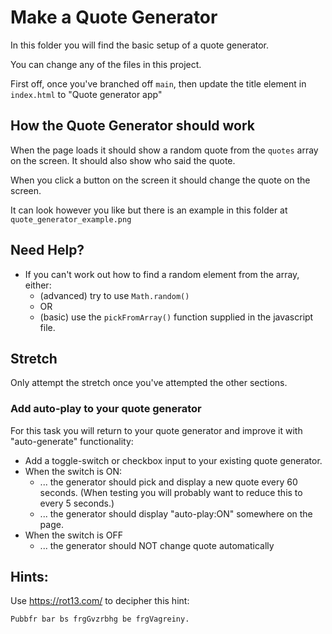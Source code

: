# Make a Quote Generator

In this folder you will find the basic setup of a quote generator.

You can change any of the files in this project.

First off, once you've branched off `main`, then update the title element in `index.html` to "Quote generator app"

## How the Quote Generator should work

When the page loads it should show a random quote from the `quotes` array on the screen. It should also show who said the quote.

When you click a button on the screen it should change the quote on the screen.

It can look however you like but there is an example in this folder at `quote_generator_example.png`

## Need Help? 

- If you can't work out how to find a random element from the array, either:
  - (advanced) try to use `Math.random()`
  - OR
  - (basic) use the `pickFromArray()` function supplied in the javascript file.

## Stretch

Only attempt the stretch once you've attempted the other sections.

### Add auto-play to your quote generator

For this task you will return to your quote generator and improve it with "auto-generate" functionality:

- Add a toggle-switch or checkbox input to your existing quote generator.
- When the switch is ON:
  - ... the generator should pick and display a new quote every 60 seconds. (When testing you will probably want to reduce this to every 5 seconds.)
  - ... the generator should display "auto-play:ON" somewhere on the page.
- When the switch is OFF
  - ... the generator should NOT change quote automatically

## Hints:

Use https://rot13.com/ to decipher this hint:

`Pubbfr bar bs frgGvzrbhg be frgVagreiny.`
